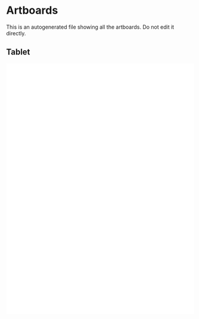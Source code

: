 # Artboards

This is an autogenerated file showing all the artboards. Do not edit it directly.

## Tablet

![Tablet](./.exportedArtboards/demo/Tablet.png)

